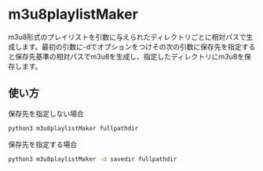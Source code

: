# m3u8playlistMaker
m3u8形式のプレイリストを引数に与えられたディレクトリごとに相対パスで生成します。最初の引数に-dでオプションをつけその次の引数に保存先を指定すると保存先基準の相対パスでm3u8を生成し、指定したディレクトリにm3u8を保存します。

## 使い方
保存先を指定しない場合
```bash
python3 m3u8playlistMaker fullpathdir
```

保存先を指定する場合
```bash
python3 m3u8playlistMaker -d savedir fullpathdir
```

